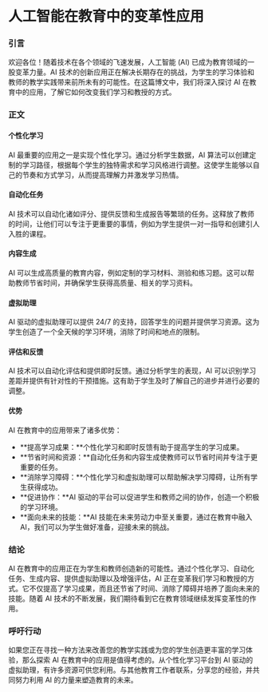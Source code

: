 # 人工智能在教育中的变革性应用

### 引言

欢迎各位！随着技术在各个领域的飞速发展，人工智能 (AI) 已成为教育领域的一股变革力量。AI 技术的创新应用正在解决长期存在的挑战，为学生的学习体验和教师的教学实践带来前所未有的可能性。在这篇博文中，我们将深入探讨 AI 在教育中的应用，了解它如何改变我们学习和教授的方式。

### 正文

#### 个性化学习

AI 最重要的应用之一是实现个性化学习。通过分析学生数据，AI 算法可以创建定制的学习路径，根据每个学生的独特需求和学习风格进行调整。这使学生能够以自己的节奏和方式学习，从而提高理解力并激发学习热情。

#### 自动化任务

AI 技术可以自动化诸如评分、提供反馈和生成报告等繁琐的任务。这释放了教师的时间，让他们可以专注于更重要的事情，例如为学生提供一对一指导和创建引人入胜的课程。

#### 内容生成

AI 可以生成高质量的教育内容，例如定制的学习材料、测验和练习题。这可以帮助教师节省时间，并确保学生获得高质量、相关的学习资料。

#### 虚拟助理

AI 驱动的虚拟助理可以提供 24/7 的支持，回答学生的问题并提供学习资源。这为学生创造了一个全天候的学习环境，消除了时间和地点的限制。

#### 评估和反馈

AI 技术可以自动化评估和提供即时反馈。通过分析学生的表现，AI 可以识别学习差距并提供有针对性的干预措施。这有助于学生及时了解自己的进步并进行必要的调整。

#### 优势

AI 在教育中的应用带来了诸多优势：

- **提高学习成果：**个性化学习和即时反馈有助于提高学生的学习成果。
- **节省时间和资源：**自动化任务和内容生成使教师可以节省时间并专注于更重要的任务。
- **消除学习障碍：**个性化学习和虚拟助理可以帮助解决学习障碍，让所有学生获得成功。
- **促进协作：**AI 驱动的平台可以促进学生和教师之间的协作，创造一个积极的学习环境。
- **面向未来的技能：**AI 技能在未来劳动力中至关重要，通过在教育中融入 AI，我们可以为学生做好准备，迎接未来的挑战。

### 结论

AI 在教育中的应用正在为学生和教师创造新的可能性。通过个性化学习、自动化任务、生成内容、提供虚拟助理以及增强评估，AI 正在变革我们学习和教授的方式。它不仅提高了学习成果，而且还节省了时间、消除了障碍并培养了面向未来的技能。随着 AI 技术的不断发展，我们期待看到它在教育领域继续发挥变革性的作用。

### 呼吁行动

如果您正在寻找一种方法来改善您的教学实践或为您的学生创造更丰富的学习体验，那么探索 AI 在教育中的应用是值得考虑的。从个性化学习平台到 AI 驱动的虚拟助理，有许多资源可供您利用。与其他教育工作者联系，分享您的经验，并共同努力利用 AI 的力量来塑造教育的未来。
